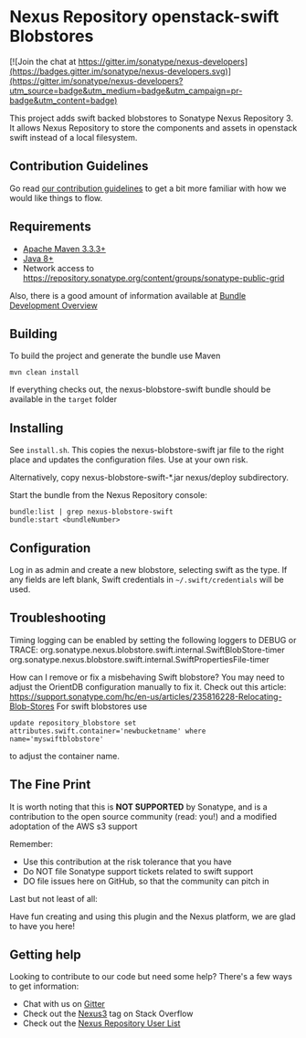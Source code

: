 <!--

    Sonatype Nexus (TM) Open Source Version
    Copyright (c) 2017-present Sonatype, Inc.
    All rights reserved. Includes the third-party code listed at http://links.sonatype.com/products/nexus/oss/attributions.

    This program and the accompanying materials are made available under the terms of the Eclipse Public License Version 1.0,
    which accompanies this distribution and is available at http://www.eclipse.org/legal/epl-v10.html.

    Sonatype Nexus (TM) Professional Version is available from Sonatype, Inc. "Sonatype" and "Sonatype Nexus" are trademarks
    of Sonatype, Inc. Apache Maven is a trademark of the Apache Software Foundation. M2eclipse is a trademark of the
    Eclipse Foundation. All other trademarks are the property of their respective owners.

-->
Nexus Repository openstack-swift Blobstores
==============================

[![Join the chat at https://gitter.im/sonatype/nexus-developers](https://badges.gitter.im/sonatype/nexus-developers.svg)](https://gitter.im/sonatype/nexus-developers?utm_source=badge&utm_medium=badge&utm_campaign=pr-badge&utm_content=badge)

This project adds swift backed blobstores to Sonatype Nexus Repository 3.  It allows
Nexus Repository to store the components and assets in openstack swift instead of a
local filesystem.

Contribution Guidelines
-----------------------

Go read [our contribution guidelines](/.github/CONTRIBUTING.md) to get a bit more familiar with how
we would like things to flow.

Requirements
------------

* [Apache Maven 3.3.3+](https://maven.apache.org/install.html)
* [Java 8+](http://www.oracle.com/technetwork/java/javase/downloads/jdk8-downloads-2133151.html)
* Network access to https://repository.sonatype.org/content/groups/sonatype-public-grid

Also, there is a good amount of information available at [Bundle Development Overview](https://help.sonatype.com/display/NXRM3/Bundle+Development#BundleDevelopment-BundleDevelopmentOverview)

Building
--------

To build the project and generate the bundle use Maven

    mvn clean install

If everything checks out, the nexus-blobstore-swift bundle  should be available in the `target` folder


Installing
----------

See `install.sh`.  This copies the nexus-blobstore-swift jar file to the
right place and updates the configuration files.  Use at your own
risk.

Alternatively, copy nexus-blobstore-swift-*.jar nexus/deploy subdirectory.

Start the bundle from the Nexus Repository console:

```
bundle:list | grep nexus-blobstore-swift
bundle:start <bundleNumber>
```

Configuration
-------------

Log in as admin and create a new blobstore, selecting swift as the type.
If any fields are left blank, Swift credentials in `~/.swift/credentials`
will be used.

Troubleshooting
---------------

Timing logging can be enabled by setting the following loggers to DEBUG or TRACE:
org.sonatype.nexus.blobstore.swift.internal.SwiftBlobStore-timer
org.sonatype.nexus.blobstore.swift.internal.SwiftPropertiesFile-timer


How can I remove or fix a misbehaving Swift blobstore?  You may need to
adjust the OrientDB configuration manually to fix it.  Check out this article:
https://support.sonatype.com/hc/en-us/articles/235816228-Relocating-Blob-Stores
For swift blobstores use 
```
update repository_blobstore set attributes.swift.container='newbucketname' where name='myswiftblobstore'
```
to adjust the container name.

The Fine Print
--------------

It is worth noting that this is **NOT SUPPORTED** by Sonatype, and is a contribution 
to the open source community (read: you!) and a modified adoptation of the AWS s3 support 

Remember:

* Use this contribution at the risk tolerance that you have
* Do NOT file Sonatype support tickets related to swift support
* DO file issues here on GitHub, so that the community can pitch in

Last but not least of all:

Have fun creating and using this plugin and the Nexus platform, we are glad to have you here!

Getting help
------------

Looking to contribute to our code but need some help? There's a few ways to get information:

* Chat with us on [Gitter](https://gitter.im/sonatype/nexus-developers)
* Check out the [Nexus3](http://stackoverflow.com/questions/tagged/nexus3) tag on Stack Overflow
* Check out the [Nexus Repository User List](https://groups.google.com/a/glists.sonatype.com/forum/?hl=en#!forum/nexus-users)
